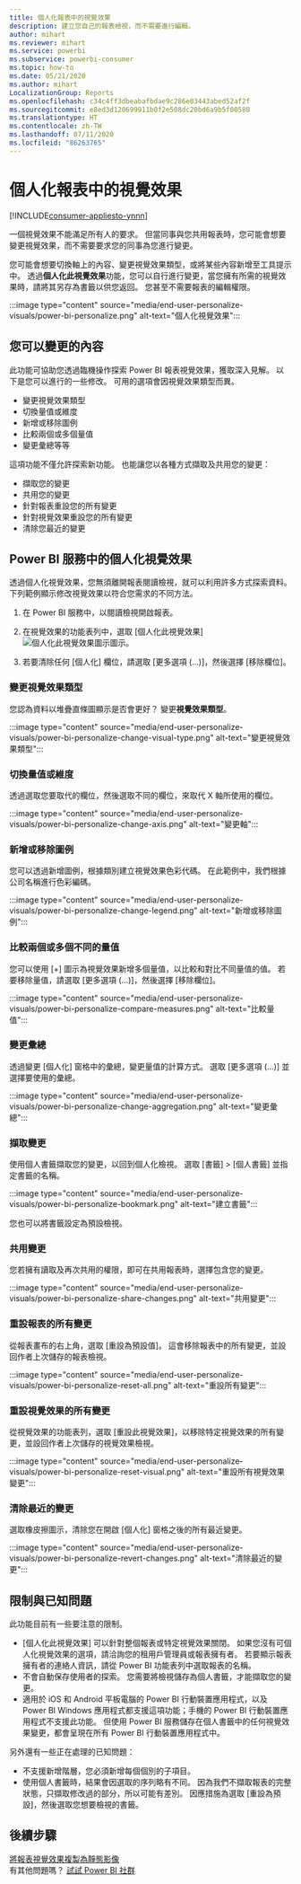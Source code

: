 ```yaml
---
title: 個人化報表中的視覺效果
description: 建立您自己的報表檢視，而不需要進行編輯。
author: mihart
ms.reviewer: mihart
ms.service: powerbi
ms.subservice: powerbi-consumer
ms.topic: how-to
ms.date: 05/21/2020
ms.author: mihart
LocalizationGroup: Reports
ms.openlocfilehash: c34c4ff3dbeabafbdae9c286e03443abed52af2f
ms.sourcegitcommit: e8ed3d120699911b0f2e508dc20bd6a9b5f00580
ms.translationtype: HT
ms.contentlocale: zh-TW
ms.lasthandoff: 07/11/2020
ms.locfileid: "86263765"
---
```

# <a name="personalize-visuals-in-a-report"></a>個人化報表中的視覺效果

[!INCLUDE[consumer-appliesto-ynnn](../includes/consumer-appliesto-ynnn.md)]

一個視覺效果不能滿足所有人的要求。 但當同事與您共用報表時，您可能會想要變更視覺效果，而不需要要求您的同事為您進行變更。 

您可能會想要切換軸上的內容、變更視覺效果類型，或將某些內容新增至工具提示中。 透過**個人化此視覺效果**功能，您可以自行進行變更，當您擁有所需的視覺效果時，請將其另存為書籤以供您返回。 您甚至不需要報表的編輯權限。

:::image type="content" source="media/end-user-personalize-visuals/power-bi-personalize.png" alt-text="個人化視覺效果":::
 
## <a name="what-you-can-change"></a>您可以變更的內容

此功能可協助您透過臨機操作探索 Power BI 報表視覺效果，獲取深入見解。 以下是您可以進行的一些修改。 可用的選項會因視覺效果類型而異。 

- 變更視覺效果類型
- 切換量值或維度
- 新增或移除圖例
- 比較兩個或多個量值
- 變更彙總等等

這項功能不僅允許探索新功能。 也能讓您以各種方式擷取及共用您的變更：

- 擷取您的變更
- 共用您的變更
- 針對報表重設您的所有變更
- 針對視覺效果重設您的所有變更
- 清除您最近的變更


## <a name="personalize-visuals-in-the-power-bi-service"></a>Power BI 服務中的個人化視覺效果

透過個人化視覺效果，您無須離開報表閱讀檢視，就可以利用許多方式探索資料。 下列範例顯示修改視覺效果以符合您需求的不同方法。 

1. 在 Power BI 服務中，以閱讀檢視開啟報表。

2. 在視覺效果的功能表列中，選取 [個人化此視覺效果] ![個人化此視覺效果圖示](media/end-user-personalize-visuals/power-bi-personalize-visual-icon.png)圖示。 

3. 若要清除任何 [個人化] 欄位，請選取 [更多選項 (...)]，然後選擇 [移除欄位]。

### <a name="change-the-visualization-type"></a>變更視覺效果類型

您認為資料以堆疊直條圖顯示是否會更好？ 變更**視覺效果類型**。

:::image type="content" source="media/end-user-personalize-visuals/power-bi-personalize-change-visual-type.png" alt-text="變更視覺效果類型":::
 
### <a name="swap-out-a-measure-or-dimension"></a>切換量值或維度
透過選取您要取代的欄位，然後選取不同的欄位，來取代 X 軸所使用的欄位。

:::image type="content" source="media/end-user-personalize-visuals/power-bi-personalize-change-axis.png" alt-text="變更軸":::
 
### <a name="add-or-remove-a-legend"></a>新增或移除圖例
您可以透過新增圖例，根據類別建立視覺效果色彩代碼。 在此範例中，我們根據公司名稱進行色彩編碼。 

:::image type="content" source="media/end-user-personalize-visuals/power-bi-personalize-change-legend.png" alt-text="新增或移除圖例":::

### <a name="compare-two-or-more-different-measures"></a>比較兩個或多個不同的量值
您可以使用 [+] 圖示為視覺效果新增多個量值，以比較和對比不同量值的值。 若要移除量值，請選取 [更多選項 (...)]，然後選擇 [移除欄位]。

:::image type="content" source="media/end-user-personalize-visuals/power-bi-personalize-compare-measures.png" alt-text="比較量值":::

### <a name="change-aggregations"></a>變更彙總
透過變更 [個人化] 窗格中的彙總，變更量值的計算方式。 選取 [更多選項 (...)] 並選擇要使用的彙總。

:::image type="content" source="media/end-user-personalize-visuals/power-bi-personalize-change-aggregation.png" alt-text="變更彙總":::

### <a name="capture-changes"></a>擷取變更 
使用個人書籤擷取您的變更，以回到個人化檢視。 選取 [書籤] > [個人書籤] 並指定書籤的名稱。 

:::image type="content" source="media/end-user-personalize-visuals/power-bi-personalize-bookmark.png" alt-text="建立書籤":::
 
您也可以將書籤設定為預設檢視。

### <a name="share-changes"></a>共用變更 
您若擁有讀取及再次共用的權限，即可在共用報表時，選擇包含您的變更。

:::image type="content" source="media/end-user-personalize-visuals/power-bi-personalize-share-changes.png" alt-text="共用變更":::
 
### <a name="reset-all-your-changes-to-a-report"></a>重設報表的所有變更

從報表畫布的右上角，選取 [重設為預設值]。 這會移除報表中的所有變更，並設回作者上次儲存的報表檢視。

:::image type="content" source="media/end-user-personalize-visuals/power-bi-personalize-reset-all.png" alt-text="重設所有變更":::
 
### <a name="reset-all-your-changes-to-a-visual"></a>重設視覺效果的所有變更

從視覺效果的功能表列，選取 [重設此視覺效果]，以移除特定視覺效果的所有變更，並設回作者上次儲存的視覺效果檢視。

:::image type="content" source="media/end-user-personalize-visuals/power-bi-personalize-reset-visual.png" alt-text="重設所有視覺效果變更":::
 
### <a name="clear-recent-changes"></a>清除最近的變更

選取橡皮擦圖示，清除您在開啟 [個人化] 窗格之後的所有最近變更。  

:::image type="content" source="media/end-user-personalize-visuals/power-bi-personalize-revert-changes.png" alt-text="清除最近的變更":::

## <a name="limitations-and-known-issues"></a>限制與已知問題

此功能目前有一些要注意的限制。

- [個人化此視覺效果] 可以針對整個報表或特定視覺效果關閉。 如果您沒有可個人化視覺效果的選項，請洽詢您的租用戶管理員或報表擁有者。 若要顯示報表擁有者的連絡人資訊，請從 Power BI 功能表列中選取報表的名稱。
- 不會自動保存使用者的探索。 您需要將檢視儲存為個人書籤，才能擷取您的變更。
- 適用於 iOS 和 Android 平板電腦的 Power BI 行動裝置應用程式，以及 Power BI Windows 應用程式都支援這項功能；手機的 Power BI 行動裝置應用程式不支援此功能。 但使用 Power BI 服務儲存在個人書籤中的任何視覺效果變更，都會呈現在所有 Power BI 行動裝置應用程式中。

另外還有一些正在處理的已知問題：

- 不支援新增階層，您必須新增每個個別的子項目。
- 使用個人書籤時，結果會因選取的序列略有不同。 因為我們不擷取報表的完整狀態，只擷取修改過的部分，所以可能有差別。 因應措施為選取 [重設為預設]，然後選取您想要檢視的書籤。 

## <a name="next-steps"></a>後續步驟
[將報表視覺效果複製為靜態影像](../visuals/power-bi-visualization-copy-paste.md)    
有其他問題嗎？ [試試 Power BI 社群](https://community.powerbi.com/)

